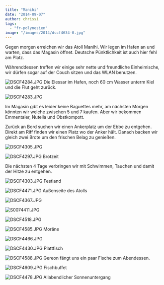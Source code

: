 ```yaml
---
title: "Manihi"
date: "2014-09-07"
author: chrissi
tags: 
  - "fr-polynesien"
image: "/images/2014/dscf4634-0.jpg"
---
```


Gegen morgen erreichen wir das Atoll Manihi. Wir legen im Hafen an und warten, dass das Magasin öffnet. Deutsche Pünktlichkeit ist auch hier fehl am Platz.

Währenddessen treffen wir einige sehr nette und freundliche Einheimische, wir dürfen sogar auf der Couch sitzen und das WLAN benutzen.

![DSCF4284.JPG](/images/2014/dscf4284.jpg) Die Elessar im Hafen, noch 60 cm Wasser unterm Kiel und die Flut geht zurück.

![DSCF4283.JPG](/images/2014/dscf4283.jpg)

Im Magasin gibt es leider keine Baguettes mehr, am nächsten Morgen könnten wir welche zwischen 5 und 7 kaufen. Aber wir bekommen Emmentaler, Nutella und Obstkompott.

Zurück an Bord suchen wir einen Ankerplatz um der Ebbe zu entgehen. Direkt am Riff finden wir einen Platz wo der Anker hält. Danach backen wir gleich zwei Brote um den frischen Belag zu genießen.

![DSCF4305.JPG](/images/2014/dscf4305.jpg)

![DSCF4297.JPG](/images/2014/dscf4297.jpg) Brotzeit

Die nächsten 4 Tage verbringen wir mit Schwimmen, Tauchen und damit der Hitze zu entgehen.

![DSCF4303.JPG](/images/2014/dscf4303.jpg) Festland

![DSCF4471.JPG](/images/2014/dscf4471.jpg) Außenseite des Atolls

![DSCF4367.JPG](/images/2014/dscf4367.jpg)

![S0074411.JPG](/images/2014/s0074411.jpg)

![DSCF4518.JPG](/images/2014/dscf4518.jpg)

![DSCF4585.JPG](/images/2014/dscf4585.jpg) Moräne

![DSCF4466.JPG](/images/2014/dscf4466.jpg)

![DSCF4430.JPG](/images/2014/dscf4430.jpg) Plattfisch

![DSCF4588.JPG](/images/2014/dscf4588.jpg) Gereon fängt uns ein paar Fische zum Abendessen.

![DSCF4609.JPG](/images/2014/dscf4609.jpg) Fischbuffet

![DSCF4478.JPG](/images/2014/dscf4478.jpg) Allabendlicher Sonnenuntergang
